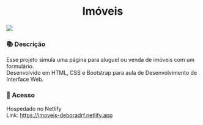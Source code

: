 <h1 align="center"> Imóveis </h1>
<img src="https://github.com/deboradrf/imoveis/assets/130398684/506fae53-8f63-41b2-bb12-60f009c718c6">

### 📚 Descrição
Esse projeto simula uma página para aluguel ou venda de imóveis com um formulário. <br>
Desenvolvido em HTML, CSS e Bootstrap para aula de Desenvolvimento de Interface Web.

### 📁 Acesso
Hospedado no Netlify <br>
Link: https://imoveis-deboradrf.netlify.app
